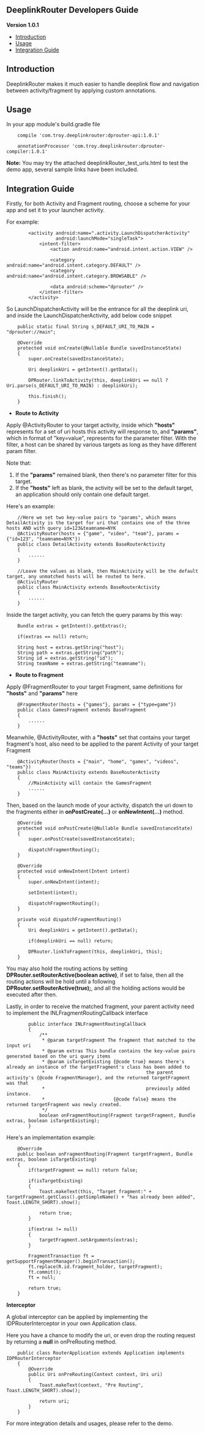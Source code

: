 ## DeeplinkRouter Developers Guide ##

**Version 1.0.1**

- [Introduction](#introduction)
- [Usage](#usage)
- [Integration Guide](#integration-guide)

<a name="#introduction"></a>
## Introduction

DeeplinkRouter makes it much easier to handle deeplink flow and navigation between activity/fragment by applying custom annotations.

<a name="#usage"></a>
## Usage

In your app module's build.gradle file
```
    compile 'com.troy.deeplinkrouter:dprouter-api:1.0.1'

    annotationProcessor 'com.troy.deeplinkrouter:dprouter-compiler:1.0.1'
```

**Note:** You may try the attached deeplinkRouter_test_urls.html to test the demo app, several sample links have been included.

<a name="#integration-guide"></a>
## Integration Guide

Firstly, for both Activity and Fragment routing, choose a scheme for your app and set it to your launcher activity.

For example:
```
        <activity android:name=".activity.LaunchDispatcherActivity"
                  android:launchMode="singleTask">
            <intent-filter>
                <action android:name="android.intent.action.VIEW" />

                <category android:name="android.intent.category.DEFAULT" />
                <category android:name="android.intent.category.BROWSABLE" />

                <data android:scheme="dprouter" />
            </intent-filter>
        </activity>
```
So LaunchDispatcherActivity will be the entrance for all the deeplink uri, and inside the LaunchDispatcherActivity, add below code snippet
```
    public static final String s_DEFAULT_URI_TO_MAIN = "dprouter://main";
    
    @Override
    protected void onCreate(@Nullable Bundle savedInstanceState)
    {
        super.onCreate(savedInstanceState);

        Uri deeplinkUri = getIntent().getData();

        DPRouter.linkToActivity(this, deeplinkUri == null ? Uri.parse(s_DEFAULT_URI_TO_MAIN) : deeplinkUri);

        this.finish();
    }
```

- **Route to Activity**

Apply @ActivityRouter to your target activity, inside which **"hosts"** represents for a set of uri hosts this activity will response to, and **"params"**, which in format of "key=value", represents for the parameter filter. With the filter, a host can be shared by various targets as long as they have different param filter.

Note that:
1. If the **"params"** remained blank, then there's no parameter filter for this target.
2. If the **"hosts"** left as blank, the activity will be set to the default target, an application should only contain one default target.

Here's an example:
```
    //Here we set two key-value pairs to "params", which means DetailActivity is the target for uri that contains one of the three hosts AND with query id=123&teamname=NYK
    @ActivityRouter(hosts = {"game", "video", "team"}, params = {"id=123", "teamname=NYK"})
    public class DetailActivity extends BaseRouterActivity
    {
        ......
    }
    
    //Leave the values as blank, then MainActivity will be the default target, any unmatched hosts will be routed to here.
    @ActivityRouter 
    public class MainActivity extends BaseRouterActivity
    {
        ......
    }
```

Inside the target activity, you can fetch the query params by this way:
```
    Bundle extras = getIntent().getExtras();

    if(extras == null) return;

    String host = extras.getString("host");
    String path = extras.getString("path");
    String id = extras.getString("id");
    String teamName = extras.getString("teamname");
```

- **Route to Fragment**

Apply @FragmentRouter to your target Fragment, same definitions for **"hosts"** and **"params"** here
```
    @FragmentRouter(hosts = {"games"}, params = {"type=game"})
    public class GamesFragment extends BaseFragment
    {
        ......
    }
```

Meanwhile, @ActivityRouter, with a **"hosts"** set that contains your target fragment's host, also need to be applied to the parent Activity of your target Fragment
```
    @ActivityRouter(hosts = {"main", "home", "games", "videos", "teams"})
    public class MainActivity extends BaseRouterActivity
    {
        //MainActivity will contain the GamesFragment
        ......
    }
```

Then, based on the launch mode of your activity, dispatch the uri down to the fragments either in **onPostCreate(...)** or **onNewIntent(...)** method.
```
    @Override
    protected void onPostCreate(@Nullable Bundle savedInstanceState)
    {
        super.onPostCreate(savedInstanceState);

        dispatchFragmentRouting();
    }

    @Override
    protected void onNewIntent(Intent intent)
    {
        super.onNewIntent(intent);

        setIntent(intent);

        dispatchFragmentRouting();
    }

    private void dispatchFragmentRouting()
    {
        Uri deeplinkUri = getIntent().getData();

        if(deeplinkUri == null) return;

        DPRouter.linkToFragment(this, deeplinkUri, this);
    }
```

You may also hold the routing actions by setting **DPRouter.setRouterActive(boolean active)**, if set to false, then all the routing actions will be hold until a following **DPRouter.setRouterActive(true);**, and all the holding actions would be executed after then.

Lastly, in order to receive the matched fragment, your parent activity need to implement the INLFragmentRoutingCallback interface
```
        public interface INLFragmentRoutingCallback
        {
            /**
             * @param targetFragment The fragment that matched to the input uri
             * @param extras This bundle contains the key-value pairs generated based on the uri query items
             * @param isTargetExisting {@code true} means there's already an instance of the targetFragment's class has been added to
             *                                     the parent activity's {@code FragmentManager}, and the returned targetFragment was that
             *                                     previously added instance.
             *                         {@code false} means the returned targetFragment was newly created.
             */
            boolean onFragmentRouting(Fragment targetFragment, Bundle extras, boolean isTargetExisting);
        }
```

Here's an implementation example:
```
    @Override
    public boolean onFragmentRouting(Fragment targetFragment, Bundle extras, boolean isTargetExisting)
    {
        if(targetFragment == null) return false;

        if(isTargetExisting)
        {
            Toast.makeText(this, "Target fragment:" + targetFragment.getClass().getSimpleName() + "has already been added", Toast.LENGTH_SHORT).show();

            return true;
        }

        if(extras != null)
        {
            targetFragment.setArguments(extras);
        }

        FragmentTransaction ft = getSupportFragmentManager().beginTransaction();
        ft.replace(R.id.fragment_holder, targetFragment);
        ft.commit();
        ft = null;

        return true;
    }
```

**Interceptor**

A global interceptor can be applied by implementing the IDPRouterInterceptor in your own Application class.

Here you have a chance to modify the uri, or even drop the routing request by returning a **null** in onPreRouting method.

```
    public class RouterApplication extends Application implements IDPRouterInterceptor
    {
        @Override
        public Uri onPreRouting(Context context, Uri uri)
        {
            Toast.makeText(context, "Pre Routing", Toast.LENGTH_SHORT).show();

            return uri;
        }
    }
```


For more integration details and usages, please refer to the demo.